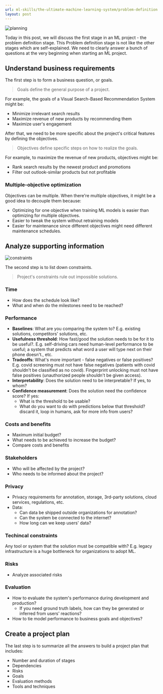 ```yaml
---
url: ml-skills/the-ultimate-machine-learning-system/problem-definition
layout: post
---
```


![planning][planning]

Today in this post, we will discuss the first stage in an ML project - the problem definition stage. This Problem definition stage is not like the other stages which are self-explained. We need to clearly answer a bunch of questions at the very beginning when starting an ML project.

<toc>

## Understand business requirements

The first step is to form a business question, or goals.

> Goals define the general purpose of a project.

For example, the goals of a Visual Search-Based Recommendation System might be:

- Minimize irrelevant search results
- Maximize revenue of new products by recommending them
- Maximize user's engagement

After that, we need to be more specific about the project's critical features by defining the objectives.

> Objectives define specific steps on how to realize the goals.

For example, to maximize the revenue of new products, objectives might be:

- Rank search results by the newest product and promotions
- Filter out outlook-similar products but not profitable

### Multiple-objective optimization

Objectives can be multiple. When there're multiple objectives, it might be a good idea to decouple them because:

- Optimizing for one objective when training ML models is easier than optimizing for multiple objectives.
- Easier to tweak the system without retraining models
- Easier for maintenance since different objectives might need different maintenance schedules.

## Analyze supporting information

![constraints][constraints]

The second step is to list down constraints.

> Project's constraints rule out impossible solutions.

### Time

- How does the schedule look like?
- What and when do the milestones need to be reached?

### Performance

- **Baselines**: What are you comparing the system to? E.g. existing solutions, competitors' solutions, etc.
- **Usefulness threshold**: How fast/good the solution needs to be for it to be useful?. E.g. self-driving cars need human-level performance to be useful; a system that predicts what word a user will type next on their phone doesn't., etc.
- **Tradeoffs**: What's more important - false negatives or false positives? E.g. covid screening must not have false negatives (patients with covid shouldn't be classified as no covid). Fingerprint unlocking must not have false positives (unauthorized people shouldn't be given access).
- **Interpretability**: Does the solution need to be interpretable? If yes, to whom?
- **Confidence measurement**: Does the solution need the confidence score? If yes:
  - What is the threshold to be usable?
  - What do you want to do with predictions below that threshold? discard it, loop in humans, ask for more info from users?

### Costs and benefits

- Maximum initial budget?
- What needs to be achieved to increase the budget?
- Compare costs and benefits

### Stakeholders

- Who will be affected by the project?
- Who needs to be informed about the project?

### Privacy

- Privacy requirements for annotation, storage, 3rd-party solutions, cloud services, regulations, etc.
- Data:
  - Can data be shipped outside organizations for annotation?
  - Can the system be connected to the internet?
  - How long can we keep users' data?

### Techincal constraints

Any tool or system that the solution must be compatible with? E.g. legacy infrastructure is a huge bottleneck for organizations to adopt ML.

### Risks

- Analyze associated risks

### Evaluation

- How to evaluate the system's performance during development and production?
  - If you need ground truth labels, how can they be generated or inferred from users' reactions?
- How to tie model performance to business goals and objectives?

## Create a project plan

The last step is to summarize all the answers to build a project plan that includes:

- Number and duration of stages
- Dependencies
- Risks
- Goals
- Evaluation methods
- Tools and techniques

<!-- MARKDOWN LINKS & IMAGES -->

[planning]: /assets/images/ml-skills/the-ultimate-machine-learning-system/problem-definition/planning.jpg
[constraints]: /assets/images/ml-skills/the-ultimate-machine-learning-system/problem-definition/constraints.png
